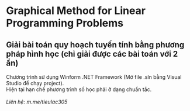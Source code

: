 # Graphical Method for Linear Programming Problems

## Giải bài toán quy hoạch tuyến tính bằng phương pháp hình học (chỉ giải được các bài toán với 2 ẩn)

Chương trình sử dụng Winform .NET Framework (Mở file .sln bằng Visual Studio để chạy project).\
Hiện tại hạn chế phương trình số học phải ở dạng chuẩn tắc.\
\
*Liên hệ: m.me/tieulac305*